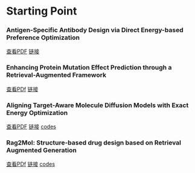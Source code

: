 # Starting Point

### Antigen-Specific Antibody Design via Direct Energy-based Preference Optimization
<a href="./papers/Antibody_DPO.pdf">查看PDF</a>
<a href="https://arxiv.org/abs/2403.16576">链接</a>




### Enhancing Protein Mutation Effect Prediction through a Retrieval-Augmented Framework
<a href="./papers/Protein_Mutation_prediction_RAG.pdf">查看PDf</a>
<a href="https://neurips.cc/virtual/2024/poster/95577">链接</a>




### Aligning Target-Aware Molecule Diffusion Models with Exact Energy Optimization
<a href="./papers/aligning-target-aware-molecule-diffusion.pdf">查看PDF</a>
<a href="https://arxiv.org/abs/2407.01648">链接</a>
<a href="https://github.com/MinkaiXu/AliDiff">codes</a>





### Rag2Mol: Structure-based drug design based on Retrieval Augmented Generation
<a href="./papers/Rag2Mol.pdf">查看PDf</a>
<a href="https://www.biorxiv.org/content/10.1101/2024.10.20.619266v1">链接</a>
<a href="https://github.com/CQ-zhang-2016/Rag2Mol">codes</a>















